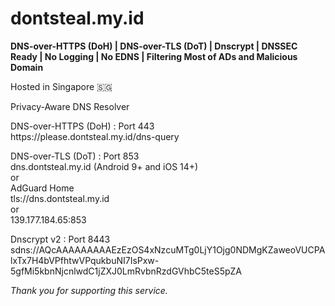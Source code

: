<!DOCTYPE html>
<html>
<body>
<h1>dontsteal.my.id</h1>
<p><b>DNS-over-HTTPS (DoH)  | DNS-over-TLS (DoT) | Dnscrypt | DNSSEC Ready | No Logging | No EDNS | Filtering Most of ADs and Malicious Domain</b></p>

<p> Hosted in Singapore 🇸🇬 </p>
</p>Privacy-Aware DNS Resolver</p>
<p>DNS-over-HTTPS (DoH) : Port 443<br>
<span>https://please.dontsteal.my.id/dns-query</span>
</p>

<p>DNS-over-TLS (DoT) : Port 853<br>
<span>dns.dontsteal.my.id</span> (Android 9+ and iOS 14+)<br>
or<br>
<span>AdGuard Home</span><br>
tls://dns.dontsteal.my.id<br>
or<br>
<span>139.177.184.65:853</span><br>
</p>

<p>Dnscrypt v2 : Port 8443<br>
<span>sdns://AQcAAAAAAAAAEzEzOS4xNzcuMTg0LjY1Ojg0NDMgKZaweoVUCPAlxTx7H4bVPfhtwVPqukbuNI7IsPxw-5gfMi5kbnNjcnlwdC1jZXJ0LmRvbnRzdGVhbC5teS5pZA</span>
</p>

<p><em>Thank you for supporting this service.</em></p>
</body>
</html>
